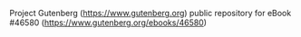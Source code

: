 Project Gutenberg (https://www.gutenberg.org) public repository for eBook #46580 (https://www.gutenberg.org/ebooks/46580)
